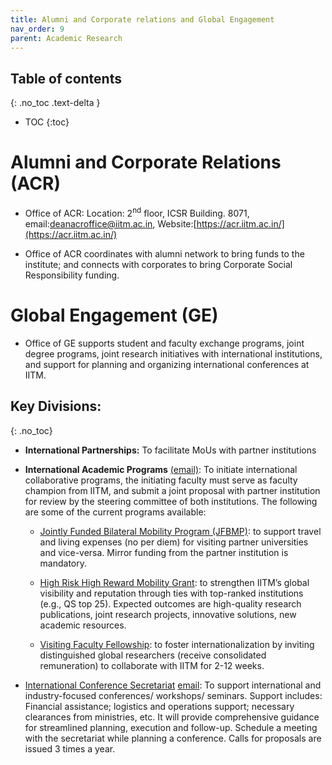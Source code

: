 ```yaml
---
title: Alumni and Corporate relations and Global Engagement
nav_order: 9
parent: Academic Research
---
```


## Table of contents
{: .no_toc .text-delta } 
* TOC
{:toc}

# Alumni and Corporate Relations (ACR)

* Office of ACR: Location: 2<sup>nd</sup> floor, ICSR Building. 8071, email:[deanacroffice@iitm.ac.in](mailto:deanacroffice@iitm.ac.in), Website:[https://acr.iitm.ac.in/](https://acr.iitm.ac.in/)

* Office of ACR coordinates with alumni network to bring funds to the institute; and connects with corporates to bring Corporate Social Responsibility funding. 
   
# Global Engagement (GE)
* Office of GE supports student and faculty exchange programs, joint degree programs, joint research initiatives with international institutions, and support for planning and organizing international conferences at IITM.

## Key Divisions:
{: .no_toc}
* **International Partnerships:** To facilitate MoUs with partner institutions

* **International Academic Programs** [(email)](mailto:global.relations@ge.iitm.ac.in): To initiate international collaborative programs, the initiating faculty must serve as faculty champion from IITM, and submit a joint proposal with partner institution for review by the steering committee of both institutions. The following are some of the current programs available:

  * [Jointly Funded Bilateral Mobility Program (JFBMP)](https://ge.iitm.ac.in/programs/faculty-mobility/jfbmp):  to support travel and living expenses (no per diem) for visiting partner universities and vice-versa. Mirror funding from the partner institution is mandatory.

  * [High Risk High Reward Mobility Grant](https://ge.iitm.ac.in/programs/faculty-mobility/hrhrg): to strengthen IITM’s global visibility and reputation through ties with top-ranked institutions (e.g., QS top 25). Expected outcomes are high-quality research publications, joint research projects, innovative solutions, new academic resources.

  * [Visiting Faculty Fellowship](https://ge.iitm.ac.in/programs/ioe/visiting-faculty-scheme): to foster internationalization by inviting distinguished global researchers (receive consolidated remuneration) to collaborate with IITM for 2-12 weeks.

* [International Conference Secretariat](https://ge.iitm.ac.in/international-conference-secretariat) [email](mailto:conferences@ge.iitm.ac.in): 
To support international and industry-focused conferences/ workshops/ seminars. Support includes: Financial assistance; logistics and operations support; necessary clearances from ministries, etc. It will provide comprehensive guidance for streamlined planning, execution and follow-up. Schedule a meeting with the secretariat while planning a conference. Calls for proposals are issued 3 times a year.
